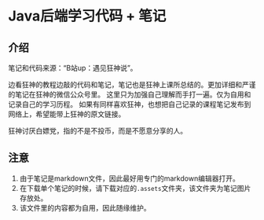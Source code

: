 # Java后端学习代码 + 笔记

## 介绍
笔记和代码来源：“B站up：遇见狂神说”。

边看狂神的教程边敲的代码和笔记，笔记也是狂神上课所总结的。更加详细和严谨的笔记在狂神的微信公众号里。
这里只为加强自己理解而手打一遍。仅为自用和记录自己的学习历程。
如果有同样喜欢狂神，也想把自己记录的课程笔记发布到网络上，希望能带上狂神的原文链接。

狂神讨厌白嫖党，指的不是不投币，而是不愿意分享的人。

## 注意

1. 由于笔记是markdown文件，因此最好用专门的markdown编辑器打开。
2. 在下载单个笔记的时候，请下载对应的`.assets`文件夹，该文件夹为笔记图片存放处。
3. 该文件里的内容都为自用，因此随缘维护。
